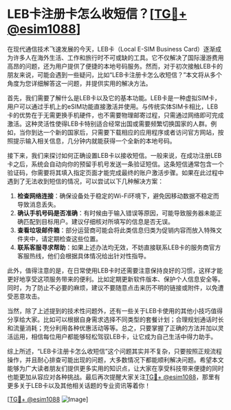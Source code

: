 # LEB卡注册卡怎么收短信？[[TG💪+ @esim1088](https://t.me/s/esim1088)]

在现代通信技术飞速发展的今天，LEB卡（Local E-SIM Business Card）逐渐成为许多人在海外生活、工作和旅行时不可或缺的工具。它不仅解决了国际漫游费用高昂的问题，还为用户提供了便捷的本地号码服务。然而，对于初次接触LEB卡的朋友来说，可能会遇到一些疑问，比如“LEB卡注册卡怎么收短信？”本文将从多个角度为您详细解答这一问题，并提供实用的解决方法。

首先，我们需要了解什么是LEB卡以及它的基本功能。LEB卡是一种虚拟SIM卡，用户可以通过手机上的eSIM功能直接激活并使用。与传统实体SIM卡相比，LEB卡的优势在于无需更换手机硬件，也不需要物理邮寄过程，只需通过网络即可完成激活。这种灵活性使得LEB卡特别适合经常出国或需要频繁切换国家的人群。例如，当你到达一个新的国家后，只需要下载相应的应用程序或者访问官方网站，按照提示输入相关信息，几分钟内就能获得一个全新的本地号码。

接下来，我们来探讨如何正确设置LEB卡以接收短信。一般来说，在成功注册LEB卡之后，系统会自动向你的预留手机号发送一条验证短信。这条短信通常包含一个验证码，你需要将其填入指定页面才能完成最终的账户激活步骤。如果在此过程中遇到了无法收到短信的情况，可以尝试以下几种解决方案：

1. **检查网络连接**：确保设备处于稳定的Wi-Fi环境下，避免因移动数据不稳定而导致消息丢失。
2. **确认手机号码是否准确**：有时候由于输入错误等原因，可能导致服务器未能正确匹配到目标用户。建议仔细核对所填写的信息是否无误。
3. **查看垃圾邮件箱**：部分运营商可能会将此类信息归类为促销内容而放入特殊文件夹中，请定期检查这些位置。
4. **联系客服寻求帮助**：如果上述办法均无效，不妨直接联系LEB卡的服务商官方客服热线，他们会根据具体情况给出针对性指导。

此外，值得注意的是，在日常使用LEB卡时还需要注意保持良好的习惯，这样才能更好地享受这项服务带来的便利。比如定期更新软件版本、保护个人信息安全等。同时，为了防止不必要的麻烦，建议不要随意点击来历不明的链接或附件，以免遭受恶意攻击。

当然，除了上述提到的技术性问题外，还有一些关于LEB卡使用的其他小技巧值得分享给大家。比如可以根据自身需求选择不同类型的套餐计划；合理规划通话时长和流量消耗；充分利用各种优惠活动等等。总之，只要掌握了正确的方法并加以灵活运用，相信每位用户都能够轻松驾驭LEB卡，让它成为自己生活中得力助手。

综上所述，“LEB卡注册卡怎么收短信”这个问题其实并不复杂，只要按照正规流程操作，并且耐心排查可能出现的问题，大多数情况下都能顺利解决问题。希望本文能够为广大读者朋友们提供更多实用的知识点，让大家在享受科技带来便捷的同时也能更加从容应对各种挑战。最后再次提醒大家关注[TG💪+ @esim1088](https://t.me/s/esim1088)，那里有更多关于LEB卡以及其他相关话题的专业资讯等着你！

[[TG💪+ @esim1088](https://t.me/s/esim1088) ![Image](https://i.postimg.cc/4NQfJmqS/Snipaste-2025-05-13-00-14-12.png)]
